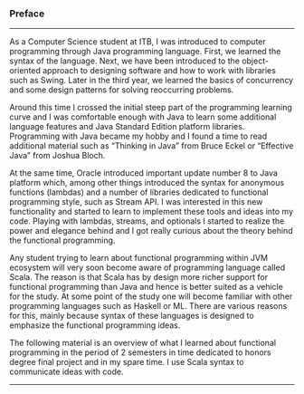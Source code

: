 ### Preface

* * * * *

As a Computer Science student at ITB, I was introduced to computer
programming through Java programming language. First, we learned the
syntax of the language. Next, we have been introduced to the
object-oriented approach to designing software and how to work with
libraries such as Swing. Later in the third year, we learned the basics
of concurrency and some design patterns for solving reoccurring
problems.

Around this time I crossed the initial steep part of the programming
learning curve and I was comfortable enough with Java to learn some
additional language features and Java Standard Edition platform
libraries. Programming with Java became my hobby and I found a time to
read additional material such as “Thinking in Java” from Bruce Eckel or
“Effective Java” from Joshua Bloch.

At the same time, Oracle introduced important update number 8 to Java
platform which, among other things introduced the syntax for anonymous
functions (lambdas) and a number of libraries dedicated to functional
programming style, such as Stream API. I was interested in this new
functionality and started to learn to implement these tools and ideas
into my code. Playing with lambdas, streams, and optionals I started to
realize the power and elegance behind and I got really curious about the
theory behind the functional programming.

Any student trying to learn about functional programming within JVM
ecosystem will very soon become aware of programming language called
Scala. The reason is that Scala has by design more richer support for
functional programming than Java and hence is better suited as a vehicle
for the study. At some point of the study one will become familiar with
other programming languages such as Haskell or ML. There are various
reasons for this, mainly because syntax of these languages is designed
to emphasize the functional programming ideas.

The following material is an overview of what I learned about functional
programming in the period of 2 semesters in time dedicated to honors
degree final project and in my spare time. I use Scala syntax to
communicate ideas with code.

* * * * *
